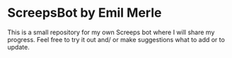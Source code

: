 # ScreepsBot by Emil Merle
This is a small repository for my own Screeps bot where I will share my progress.
Feel free to try it out and/ or make suggestions what to add or to update.
